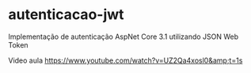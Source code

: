 # autenticacao-jwt
Implementação de autenticação AspNet Core 3.1 utilizando JSON Web Token

Video aula https://www.youtube.com/watch?v=UZ2Qa4xosl0&amp;t=1s
